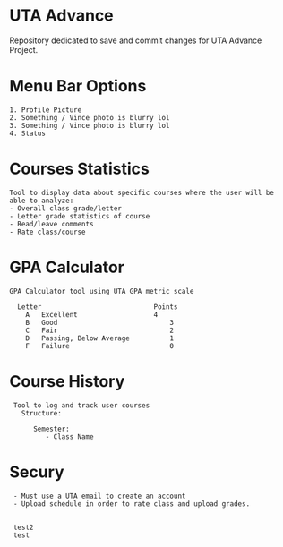 # UTA Advance
Repository dedicated to save and commit changes for UTA Advance Project.

  
  # Menu Bar Options
    1. Profile Picture
    2. Something / Vince photo is blurry lol
    3. Something / Vince photo is blurry lol
    4. Status 
    
  # Courses Statistics
    Tool to display data about specific courses where the user will be able to analyze:
    - Overall class grade/letter
    - Letter grade statistics of course
    - Read/leave comments
    - Rate class/course

  # GPA Calculator
    GPA Calculator tool using UTA GPA metric scale
    
      Letter                            Points
        A	Excellent	                4
        B	Good	                        3
        C	Fair	                        2
        D	Passing, Below Average	        1
        F	Failure	                        0
          
   # Course History
     Tool to log and track user courses
       Structure:

          Semester:
             - Class Name
   
   # Secury
     - Must use a UTA email to create an account
     - Upload schedule in order to rate class and upload grades.
     
     
     test2
     test
    
